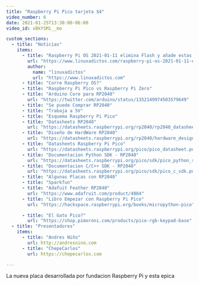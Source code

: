 ```yaml
---
title: "Raspberry Pi Pico tarjeta $4"
video_number: 6
date: 2021-01-25T13:30:00-06:00
video_id: xBkYSMi__mo

custom_sections:
  - title: "Noticias"
    items:
      - title: "Raspberry Pi OS 2021-01-11 elimina Flash y añade estas otras mejoras"
        url: "https://www.linuxadictos.com/raspberry-pi-os-2021-01-11-elimina-flash-y-anade-estas-otras-mejoras.html"
        author:
          name: "linuxadictos"
          url: "https://www.linuxadictos.com"
      - title: "Corre Raspberry OS?"
      - title: "Raspberry Pi Pico vs Raspberry Pi Zero"
      - title: "Arduino Core para RP2040"
        url: "https://twitter.com/arduino/status/1352149974503579649"
      - title: "Se puede Comprar RP2040"
      - title: "Trabaja a 5V"
      - title: "Esquema Raspberry Pi Pico"
      - title: "Datasheets RP2040"
        url: "https://datasheets.raspberrypi.org/rp2040/rp2040_datasheet.pdf"
      - title: "Diseño de HardWare RP2040"
        url: "https://datasheets.raspberrypi.org/rp2040/hardware_design_with_rp2040.pdf"
      - title: "Datasheets Raspberry Pi Pico"
        url: "https://datasheets.raspberrypi.org/pico/pico_datasheet.pdf"
      - title: "Documentacion Python SDK - RP2040"
        url: "https://datasheets.raspberrypi.org/pico/sdk/pico_python_sdk.pdf"
      - title: "Documentacion C/C++ SDK - RP2040"
        url: "https://datasheets.raspberrypi.org/pico/sdk/pico_c_sdk.pdf"
      - title: "Algunas Placas con RP2040"
      - title: "Sparkfun"
      - title: "Adafuit Feather RP2040"
        url: "https://www.adafruit.com/product/4884"
      - title: "Libro Empezar con Raspberry Pi Pico"
        url: "https://hackspace.raspberrypi.org/books/micropython-pico"

      - title: "El Gato Pico?"
        url: "https://shop.pimoroni.com/products/pico-rgb-keypad-base"
  - title: "Presentadores"
    items:
      - title: "Andres Niño"
        url: http://andresnino.com
      - title: "ChepeCarlos"
        url: https://chepecarlos.com

---
```


La nueva placa desarrollada por fundacion Raspberry Pi y esta epica
